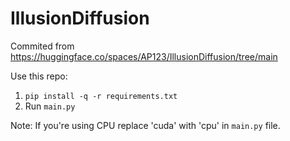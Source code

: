 # IllusionDiffusion

Commited from https://huggingface.co/spaces/AP123/IllusionDiffusion/tree/main

Use this repo:
1. `pip install -q -r requirements.txt`
2. Run `main.py`

Note:
If you're using CPU replace 'cuda' with 'cpu' in `main.py` file.
